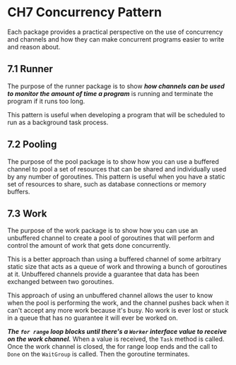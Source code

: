 # CH7 Concurrency Pattern

Each package provides a practical perspective on the use of concurrency and channels and how they can make concurrent programs easier to write and reason about.

## 7.1 Runner

The purpose of the runner package is to show ***how channels can be used to monitor the amount of time a program*** is running and terminate the program if it runs too long.

This pattern is useful when developing a program that will be scheduled to run as a background task process.

## 7.2 Pooling

The purpose of the pool package is to show how you can use a buffered channel to pool a set of resources that can be shared and individually used by any number of goroutines. This pattern is useful when you have a static set of resources to share, such as database connections or memory buffers.

## 7.3 Work

The purpose of the work package is to show how you can use an unbuffered channel to create a pool of goroutines that will perform and control the amount of work that gets done concurrently.

This is a better approach than using a buffered channel of some arbitrary static size that acts as a queue of work and throwing a bunch of goroutines at it. Unbuffered channels provide a guarantee that data has been exchanged between two goroutines.

This approach of using an unbuffered channel allows the user to know when the pool is performing the work, and the channel pushes back when it can't accept any more work because it's busy. No work is ever lost or stuck in a queue that has no guarantee it will ever be worked on.

***The `for range` loop blocks until there's a `Worker` interface value to receive on the work channel.*** When a value is received, the `Task` method is called. Once the work channel is closed, the for range loop ends and the call to `Done` on the `WaitGroup` is called. Then the goroutine terminates.